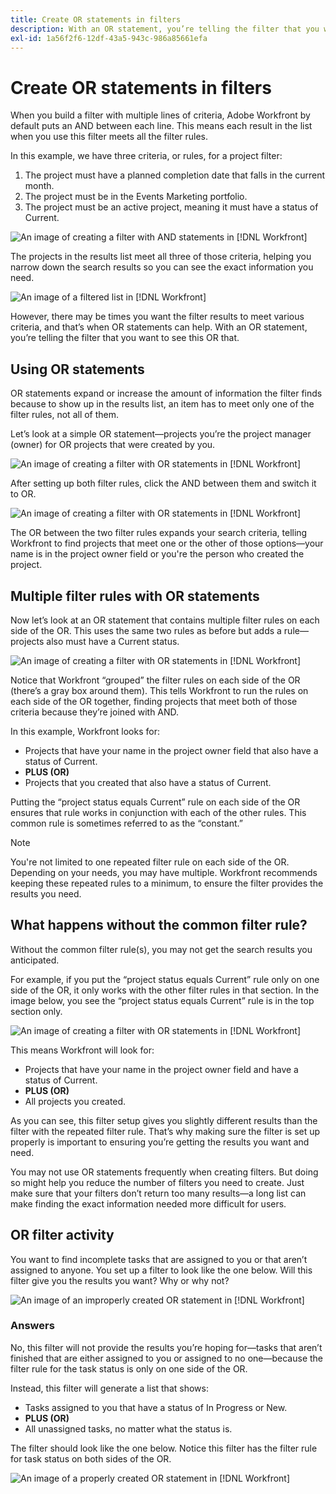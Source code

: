 ```yaml
---
title: Create OR statements in filters
description: With an OR statement, you’re telling the filter that you want to see this OR that.
exl-id: 1a56f2f6-12df-43a5-943c-986a85661efa
---
```

# Create OR statements in filters

When you build a filter with multiple lines of criteria, Adobe Workfront by default puts an AND between each line. This means each result in the list when you use this filter meets all the filter rules. 

In this example, we have three criteria, or rules, for a project filter: 

1. The project must have a planned completion date that falls in the current month. 
1. The project must be in the Events Marketing portfolio. 
1. The project must be an active project, meaning it must have a status of Current. 

![An image of creating a filter with AND statements in [!DNL Workfront]](assets/or-statement-1.png)

The projects in the results list meet all three of those criteria, helping you narrow down the search results so you can see the exact information you need. 

![An image of a filtered list in [!DNL Workfront]](assets/or-statement-2.png)

However, there may be times you want the filter results to meet various criteria, and that’s when OR statements can help. With an OR statement, you’re telling the filter that you want to see this OR that.  

## Using OR statements 

OR statements expand or increase the amount of information the filter finds because to show up in the results list, an item has to meet only one of the filter rules, not all of them. 

Let’s look at a simple OR statement—projects you’re the project manager (owner) for OR projects that were created by you. 

![An image of creating a filter with OR statements in [!DNL Workfront]](assets/or-statement-3.png)

After setting up both filter rules, click the AND between them and switch it to OR. 

![An image of creating a filter with OR statements in [!DNL Workfront]](assets/or-statement-4.png)

The OR between the two filter rules expands your search criteria, telling Workfront to find projects that meet one or the other of those options—your name is in the project owner field or you're the person who created the project. 

## Multiple filter rules with OR statements 

Now let’s look at an OR statement that contains multiple filter rules on each side of the OR. This uses the same two rules as before but adds a rule—projects also must have a Current status. 

![An image of creating a filter with OR statements in [!DNL Workfront]](assets/or-statement-5.png)

Notice that Workfront “grouped” the filter rules on each side of the OR (there’s a gray box around them). This tells Workfront to run the rules on each side of the OR together, finding projects that meet both of those criteria because they’re joined with AND. 

In this example, Workfront looks for: 

* Projects that have your name in the project owner field that also have a status of Current. 
* **PLUS (OR)** 
* Projects that you created that also have a status of Current. 

Putting the “project status equals Current” rule on each side of the OR ensures that rule works in conjunction with each of the other rules. This common rule is sometimes referred to as the “constant.” 

>[!NOTE]
>
>You're not limited to one repeated filter rule on each side of the OR. Depending on your needs, you may have multiple. Workfront recommends keeping these repeated rules to a minimum, to ensure the filter provides the results you need. 

## What happens without the common filter rule?

Without the common filter rule(s), you may not get the search results you anticipated. 

For example, if you put the “project status equals Current” rule only on one side of the OR, it only works with the other filter rules in that section. In the image below, you see the “project status equals Current” rule is in the top section only. 

![An image of creating a filter with OR statements in [!DNL Workfront]](assets/or-statement-6.png)

This means Workfront will look for: 

* Projects that have your name in the project owner field and have a status of Current. 
* **PLUS (OR)** 
* All projects you created. 

As you can see, this filter setup gives you slightly different results than the filter with the repeated filter rule. That’s why making sure the filter is set up properly is important to ensuring you’re getting the results you want and need. 

You may not use OR statements frequently when creating filters. But doing so might help you reduce the number of filters you need to create. Just make sure that your filters don’t return too many results—a long list can make finding the exact information needed more difficult for users. 

## OR filter activity

You want to find incomplete tasks that are assigned to you or that aren’t assigned to anyone. You set up a filter to look like the one below. Will this filter give you the results you want? Why or why not? 

![An image of an improperly created OR statement in [!DNL Workfront]](assets/or-statement-your-turn-1.png)

### Answers 

No, this filter will not provide the results you’re hoping for—tasks that aren’t finished that are either assigned to you or assigned to no one—because the filter rule for the task status is only on one side of the OR. 

Instead, this filter will generate a list that shows: 

* Tasks assigned to you that have a status of In Progress or New. 
* **PLUS (OR)** 
* All unassigned tasks, no matter what the status is. 

The filter should look like the one below. Notice this filter has the filter rule for task status on both sides of the OR. 

![An image of a properly created OR statement in [!DNL Workfront]](assets/or-statement-your-turn-2.png)
